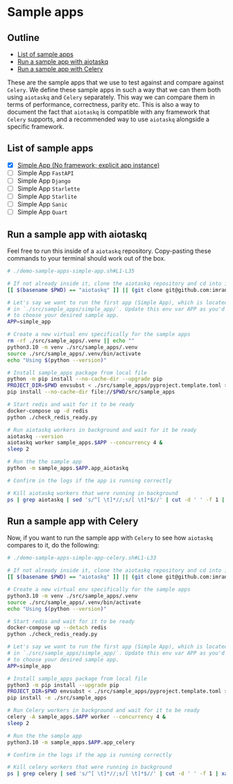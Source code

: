 # Sample apps

## Outline 
* [List of sample apps](#list-of-sample-apps)
* [Run a sample app with aiotaskq](#run-a-sample-app-with-aiotaskq)
* [Run a sample app with Celery](#run-a-sample-app-with-celery)

These are the sample apps that we use to test against and compare against
`Celery`. We define these sample apps in such a way that we can them both
using `aiotaskq` and `Celery` separately. This way we can compare them in terms
of performance, correctness, parity etc. This is also a way to document the
fact that `aiotaskq` is compatible with any framework that `Celery` supports, and
a recommended way to use `aiotaskq` alongside a specific framework.

## List of sample apps

- [x] [Simple App (No framework; explicit app instance)](/src/sample_apps/simple_app/)
- [ ] Simple App `FastAPI`
- [ ] Simple App `Django`
- [ ] Simple App `Starlette`
- [ ] Simple App `Starlite`
- [ ] Simple App `Sanic`
- [ ] Simple App `Quart`

## Run a sample app with aiotaskq

Feel free to run this inside of a `aiotaskq` repository. Copy-pasting
these commands to your terminal should work out of the box.

```bash
# ./demo-sample-apps-simple-app.sh#L1-L35

# If not already inside it, clone the aiotaskq repository and cd into it
[[ $(basename $PWD) == "aiotaskq" ]] || (git clone git@github.com:imranariffin/aiotaskq.git && cd aiotaskq)

# Let's say we want to run the first app (Simple App), which is located
# in `./src/sample_apps/simple_app/`. Update this env var APP as you'd like
# to choose your desired sample app.
APP=simple_app

# Create a new virtual env specifically for the sample apps
rm -rf ./src/sample_apps/.venv || echo ""
python3.10 -m venv ./src/sample_apps/.venv
source ./src/sample_apps/.venv/bin/activate
echo "Using $(python --version)"

# Install sample_apps package from local file
python -m pip install --no-cache-dir --upgrade pip
PROJECT_DIR=$PWD envsubst < ./src/sample_apps/pyproject.template.toml > ./src/sample_apps/pyproject.toml
pip install --no-cache-dir file://$PWD/src/sample_apps

# Start redis and wait for it to be ready
docker-compose up -d redis
python ./check_redis_ready.py

# Run aiotaskq workers in background and wait for it be ready
aiotaskq --version
aiotaskq worker sample_apps.$APP --concurrency 4 &
sleep 2

# Run the the sample app
python -m sample_apps.$APP.app_aiotaskq

# Confirm in the logs if the app is running correctly

# Kill aiotaskq workers that were running in background
ps | grep aiotaskq | sed 's/^[ \t]*//;s/[ \t]*$//' | cut -d ' ' -f 1 | xargs kill -TERM
```

## Run a sample app with Celery

Now, if you want to run the sample app with `Celery` to see how `aiotaskq`
compares to it, do the following:

```bash
# ./demo-sample-apps-simple-app-celery.sh#L1-L33

# If not already inside it, clone the aiotaskq repository and cd into it
[[ $(basename $PWD) == "aiotaskq" ]] || (git clone git@github.com:imranariffin/aiotaskq.git && cd aiotaskq)

# Create a new virtual env specifically for the sample apps
python3.10 -m venv ./src/sample_apps/.venv
source ./src/sample_apps/.venv/bin/activate
echo "Using $(python --version)"

# Start redis and wait for it to be ready
docker-compose up --detach redis
python ./check_redis_ready.py

# Let's say we want to run the first app (Simple App), which is located
# in `./src/sample_apps/simple_app/`. Update this env var APP as you'd like
# to choose your desired sample app.
APP=simple_app

# Install sample_apps package from local file
python3 -m pip install --upgrade pip
PROJECT_DIR=$PWD envsubst < ./src/sample_apps/pyproject.template.toml > ./src/sample_apps/pyproject.toml
pip install -e ./src/sample_apps

# Run Celery workers in background and wait for it to be ready
celery -A sample_apps.$APP worker --concurrency 4 &
sleep 2

# Run the the sample app
python3.10 -m sample_apps.$APP.app_celery

# Confirm in the logs if the app is running correctly

# Kill celery workers that were running in background
ps | grep celery | sed 's/^[ \t]*//;s/[ \t]*$//' | cut -d ' ' -f 1 | xargs kill -TERM
```

